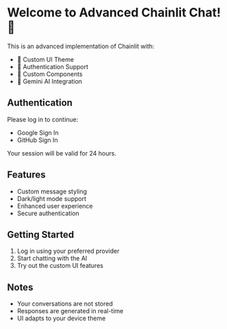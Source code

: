 # Welcome to Advanced Chainlit Chat! 👋

This is an advanced implementation of Chainlit with:

- 🎨 Custom UI Theme
- 🔐 Authentication Support
- 🎯 Custom Components
- 🤖 Gemini AI Integration

## Authentication

Please log in to continue:
- Google Sign In
- GitHub Sign In

Your session will be valid for 24 hours.

## Features

- Custom message styling
- Dark/light mode support
- Enhanced user experience
- Secure authentication

## Getting Started

1. Log in using your preferred provider
2. Start chatting with the AI
3. Try out the custom UI features

## Notes

- Your conversations are not stored
- Responses are generated in real-time
- UI adapts to your device theme 